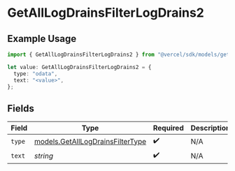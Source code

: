 # GetAllLogDrainsFilterLogDrains2

## Example Usage

```typescript
import { GetAllLogDrainsFilterLogDrains2 } from "@vercel/sdk/models/getalllogdrainsop.js";

let value: GetAllLogDrainsFilterLogDrains2 = {
  type: "odata",
  text: "<value>",
};
```

## Fields

| Field                                                                      | Type                                                                       | Required                                                                   | Description                                                                |
| -------------------------------------------------------------------------- | -------------------------------------------------------------------------- | -------------------------------------------------------------------------- | -------------------------------------------------------------------------- |
| `type`                                                                     | [models.GetAllLogDrainsFilterType](../models/getalllogdrainsfiltertype.md) | :heavy_check_mark:                                                         | N/A                                                                        |
| `text`                                                                     | *string*                                                                   | :heavy_check_mark:                                                         | N/A                                                                        |